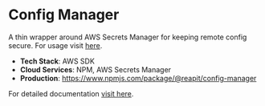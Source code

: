 # Config Manager

A thin wrapper around AWS Secrets Manager for keeping remote config secure. For usage visit [here](https://foundations-documentation.reapit.cloud/api/web#config-manager).

- **Tech Stack**: AWS SDK
- **Cloud Services**: NPM, AWS Secrets Manager
- **Production**: https://www.npmjs.com/package/@reapit/config-manager

For detailed documentation [visit here](https://foundations-documentation.reapit.cloud/open-source/packages#config-manager).

